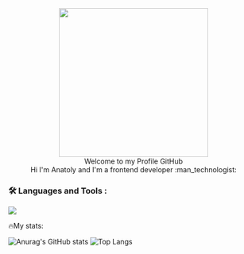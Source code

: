 <div id="header" align="center">
  <img src="https://media.giphy.com/media/Qo2dupDib32rkTY4hX/giphy.gif" width="300">
</div>
<div align="center">
   Welcome to my Profile GitHub
</div>

<div align="center">
  Hi I'm Anatoly and I'm a frontend developer :man_technologist:
</div>

### :hammer_and_wrench: Languages and Tools :

<p>
  <a href="https://skillicons.dev">
    <img src="https://skillicons.dev/icons?i=html,css,py,js,nodejs,react,django,tailwind,git,github,vscode,figma" />
  </a>
</p>

:fire:My stats:

![Anurag's GitHub stats](https://github-readme-stats.vercel.app/api?username=Sskame1&show_icons=true&theme=react)
![Top Langs](https://github-readme-stats.vercel.app/api/top-langs/?username=Sskame1&show_icons=true&theme=react)

